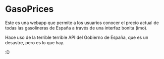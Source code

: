 # GasoPrices

Este es una webapp que permite a los usuarios conocer el precio actual de todas las gasolineras de España a través de una
interfaz bonita (imo).

Hace uso de la terrible terrible API del Gobierno de España, que es un desastre, pero es lo que hay.

:D